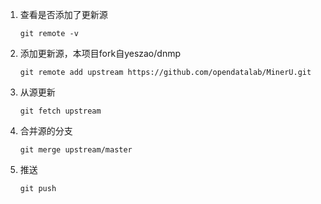 <!--
 * @Author: FutureMeng be_loving@163.com
 * @Date: 2025-01-15 22:45:17
 * @LastEditors: FutureMeng be_loving@163.com
 * @LastEditTime: 2025-01-15 22:45:53
 * @FilePath: \MinerU\fork-remote.md
 * @Description: 这是默认设置,请设置`customMade`, 打开koroFileHeader查看配置 进行设置: https://github.com/OBKoro1/koro1FileHeader/wiki/%E9%85%8D%E7%BD%AE
-->
1. 查看是否添加了更新源
   ```
   git remote -v
   ```
2. 添加更新源，本项目fork自yeszao/dnmp
   ```
   git remote add upstream https://github.com/opendatalab/MinerU.git
   ```
3. 从源更新
   ```
   git fetch upstream
   ```
4. 合并源的分支
   ```
   git merge upstream/master
   ```

5. 推送
   ```
   git push
   ```
